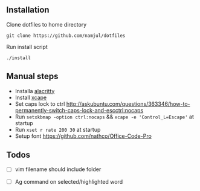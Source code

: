 ## Installation

Clone dotfiles to home directory
```
git clone https://github.com/namjul/dotfiles
```

Run install script
```
./install
```

## Manual steps 
- Installa [alacritty](https://github.com/jwilm/alacritty)
- Install [xcape](https://github.com/alols/xcape) 
- Set caps lock to ctrl http://askubuntu.com/questions/363346/how-to-permanently-switch-caps-lock-and-escctrl:nocaps
- Run `setxkbmap -option ctrl:nocaps` && `xcape -e 'Control_L=Escape'` at startup
- Run `xset r rate 200 30` at startup
- Setup font https://github.com/nathco/Office-Code-Pro

## Todos
- [ ] vim filename should include folder
- [ ] Ag command on selected/highlighted word


